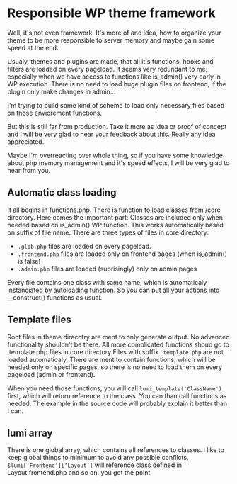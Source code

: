 Responsible WP theme framework
===
Well, it's not even framework. It's more of and idea, how to organize your theme to be more responsible to server memory and maybe gain some speed at the end.

Usualy, themes and plugins are made, that all it's functions, hooks and filters are loaded on every pageload.
It seems very redundant to me, especially when we have access to functions like is_admin() very early in WP execution. There is no need to load huge plugin files on frontend, if the plugin only make changes in admin...

I'm trying to build some kind of scheme to load only necessary files based on those enviorement functions.

But this is still far from production. Take it more as idea or proof of concept and I will be very glad to hear your feedback about this. Really any idea appreciated.

Maybe I'm overreacting over whole thing, so if you have some knowledge about php memory management and it's speed effects, I will be very glad to hear from you.

Automatic class loading
---
It all begins in functions.php. There is function to load classes from /core directory.
Here comes the important part: Classes are included only when needed based on is_admin() WP function.
This works automatically based on suffix of file name.
There are three types of files in core directory:

 - `.glob.php` files are loaded on every pageload.
 - `.frontend.php` files are loaded only on frontend pages (when is_admin() is false)
 - `.admin.php` files are loaded (suprisingly) only on admin pages

Every file contains one class with same name, which is automaticaly instanciated by autoloading function.
So you can put all your actions into __construct() functions as usual.

Template files
---
Root files in theme direcotry are ment to only generate output. No advanced functionality shouldn't be there. All more complicated functions shoud go to .template.php files in core directory
Files with suffix `.template.php` are not loaded automaticaly. There are ment to contain functions, which will be needed only on specific pages,
so there is no need to load them on every pageload (admin or frontend).

When you need those functions, you will call `lumi_template('ClassName')` first, which will return reference to the class.
You can than call functions as needed. The example in the source code will probably explain it better than I can.

lumi array
---
There is one global array, which contains all references to classes. I like to keep global things to minimum to avoid any possible conflicts.
`$lumi['Frontend']['Layout']` will reference class defined in Layout.frontend.php and so on, you get the point.